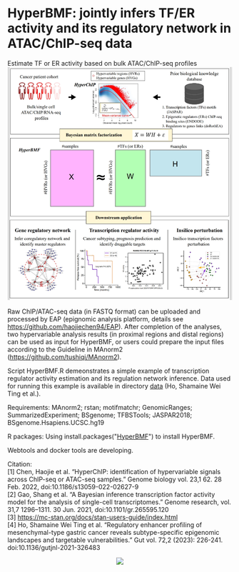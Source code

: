 # HyperBMF: jointly infers TF/ER activity and its regulatory network in ATAC/ChIP-seq data
Estimate TF or ER activity based on bulk ATAC/ChIP-seq profiles
![image](https://github.com/haojiechen94/TF_or_ER_activity_scores/blob/master/images/workflow.png)

Raw ChIP/ATAC-seq data (in FASTQ format) can be uploaded and processed by EAP (epignomic analysis platform, details see https://github.com/haojiechen94/EAP). After completion of the analyses, two hypervariable analysis results (in proximal regions and distal regions) can be used as input for HyperBMF, or users could prepare the input files according to the Guideline in MAnorm2 (https://github.com/tushiqi/MAnorm2).

Script HyperBMF.R demeonstrates a simple example of transcription regulator activity estimation and its regulation network inference.
Data used for running this example is available in directory [data](https://github.com/haojiechen94/TF_or_ER_activity_scores/tree/master/data) (Ho, Shamaine Wei Ting et al.).

Requirements:
MAnorm2; rstan; motifmatchr; GenomicRanges; SummarizedExperiment; BSgenome; TFBSTools; JASPAR2018; BSgenome.Hsapiens.UCSC.hg19

R packages: Using install.packages("[HyperBMF](https://github.com/haojiechen94/TF_or_ER_activity_scores/blob/master/HyperBMF_0.0.0.9000.tar.gz)") to install HyperBMF.

Webtools and docker tools are developing.

Citation:<br>
[1] Chen, Haojie et al. “HyperChIP: identification of hypervariable signals across ChIP-seq or ATAC-seq samples.” Genome biology vol. 23,1 62. 28 Feb. 2022, doi:10.1186/s13059-022-02627-9<br>
[2] Gao, Shang et al. “A Bayesian inference transcription factor activity model for the analysis of single-cell transcriptomes.” Genome research, vol. 31,7 1296–1311. 30 Jun. 2021, doi:10.1101/gr.265595.120<br>
[3] https://mc-stan.org/docs/stan-users-guide/index.html<br>
[4] Ho, Shamaine Wei Ting et al. “Regulatory enhancer profiling of mesenchymal-type gastric cancer reveals subtype-specific epigenomic landscapes and targetable vulnerabilities.” Gut vol. 72,2 (2023): 226-241. doi:10.1136/gutjnl-2021-326483


<p align="center">
  <a href="#">
     <img src="https://api.visitorbadge.io/api/visitors?path=https://github.com/haojiechen94/TF_or_ER_activity_scores" />
   </a>
</p>
